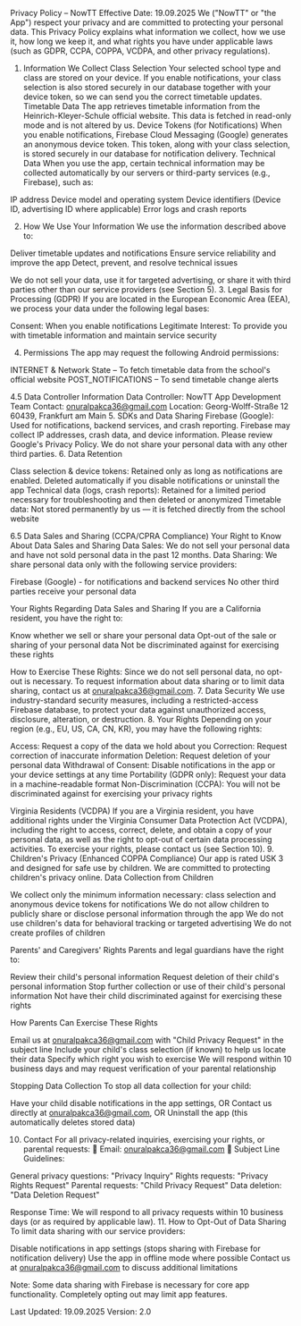 Privacy Policy – NowTT
Effective Date: 19.09.2025
We ("NowTT" or "the App") respect your privacy and are committed to protecting your personal data. This Privacy Policy explains what information we collect, how we use it, how long we keep it, and what rights you have under applicable laws (such as GDPR, CCPA, COPPA, VCDPA, and other privacy regulations).
1. Information We Collect
Class Selection
Your selected school type and class are stored on your device. If you enable notifications, your class selection is also stored securely in our database together with your device token, so we can send you the correct timetable updates.
Timetable Data
The app retrieves timetable information from the Heinrich-Kleyer-Schule official website. This data is fetched in read-only mode and is not altered by us.
Device Tokens (for Notifications)
When you enable notifications, Firebase Cloud Messaging (Google) generates an anonymous device token. This token, along with your class selection, is stored securely in our database for notification delivery.
Technical Data
When you use the app, certain technical information may be collected automatically by our servers or third-party services (e.g., Firebase), such as:

IP address
Device model and operating system
Device identifiers (Device ID, advertising ID where applicable)
Error logs and crash reports

2. How We Use Your Information
We use the information described above to:

Deliver timetable updates and notifications
Ensure service reliability and improve the app
Detect, prevent, and resolve technical issues

We do not sell your data, use it for targeted advertising, or share it with third parties other than our service providers (see Section 5).
3. Legal Basis for Processing (GDPR)
If you are located in the European Economic Area (EEA), we process your data under the following legal bases:

Consent: When you enable notifications
Legitimate Interest: To provide you with timetable information and maintain service security

4. Permissions
The app may request the following Android permissions:

INTERNET & Network State – To fetch timetable data from the school's official website
POST_NOTIFICATIONS – To send timetable change alerts

4.5 Data Controller Information
Data Controller: NowTT App Development Team
Contact: onuralpakca36@gmail.com
Location: Georg-Wolff-Straße 12 60439, Frankfurt am Main
5. SDKs and Data Sharing
Firebase (Google): Used for notifications, backend services, and crash reporting. Firebase may collect IP addresses, crash data, and device information. Please review Google's Privacy Policy.
We do not share your personal data with any other third parties.
6. Data Retention

Class selection & device tokens: Retained only as long as notifications are enabled. Deleted automatically if you disable notifications or uninstall the app
Technical data (logs, crash reports): Retained for a limited period necessary for troubleshooting and then deleted or anonymized
Timetable data: Not stored permanently by us — it is fetched directly from the school website

6.5 Data Sales and Sharing (CCPA/CPRA Compliance)
Your Right to Know About Data Sales and Sharing
Data Sales: We do not sell your personal data and have not sold personal data in the past 12 months.
Data Sharing: We share personal data only with the following service providers:

Firebase (Google) - for notifications and backend services
No other third parties receive your personal data

Your Rights Regarding Data Sales and Sharing
If you are a California resident, you have the right to:

Know whether we sell or share your personal data
Opt-out of the sale or sharing of your personal data
Not be discriminated against for exercising these rights

How to Exercise These Rights: Since we do not sell personal data, no opt-out is necessary. To request information about data sharing or to limit data sharing, contact us at onuralpakca36@gmail.com.
7. Data Security
We use industry-standard security measures, including a restricted-access Firebase database, to protect your data against unauthorized access, disclosure, alteration, or destruction.
8. Your Rights
Depending on your region (e.g., EU, US, CA, CN, KR), you may have the following rights:

Access: Request a copy of the data we hold about you
Correction: Request correction of inaccurate information
Deletion: Request deletion of your personal data
Withdrawal of Consent: Disable notifications in the app or your device settings at any time
Portability (GDPR only): Request your data in a machine-readable format
Non-Discrimination (CCPA): You will not be discriminated against for exercising your privacy rights

Virginia Residents (VCDPA)
If you are a Virginia resident, you have additional rights under the Virginia Consumer Data Protection Act (VCDPA), including the right to access, correct, delete, and obtain a copy of your personal data, as well as the right to opt-out of certain data processing activities.
To exercise your rights, please contact us (see Section 10).
9. Children's Privacy (Enhanced COPPA Compliance)
Our app is rated USK 3 and designed for safe use by children. We are committed to protecting children's privacy online.
Data Collection from Children

We collect only the minimum information necessary: class selection and anonymous device tokens for notifications
We do not allow children to publicly share or disclose personal information through the app
We do not use children's data for behavioral tracking or targeted advertising
We do not create profiles of children

Parents' and Caregivers' Rights
Parents and legal guardians have the right to:

Review their child's personal information
Request deletion of their child's personal information
Stop further collection or use of their child's personal information
Not have their child discriminated against for exercising these rights

How Parents Can Exercise These Rights

Email us at onuralpakca36@gmail.com with "Child Privacy Request" in the subject line
Include your child's class selection (if known) to help us locate their data
Specify which right you wish to exercise
We will respond within 10 business days and may request verification of your parental relationship

Stopping Data Collection
To stop all data collection for your child:

Have your child disable notifications in the app settings, OR
Contact us directly at onuralpakca36@gmail.com, OR
Uninstall the app (this automatically deletes stored data)

10. Contact
For all privacy-related inquiries, exercising your rights, or parental requests:
📧 Email: onuralpakca36@gmail.com
📝 Subject Line Guidelines:

General privacy questions: "Privacy Inquiry"
Rights requests: "Privacy Rights Request"
Parental requests: "Child Privacy Request"
Data deletion: "Data Deletion Request"

Response Time: We will respond to all privacy requests within 10 business days (or as required by applicable law).
11. How to Opt-Out of Data Sharing
To limit data sharing with our service providers:

Disable notifications in app settings (stops sharing with Firebase for notification delivery)
Use the app in offline mode where possible
Contact us at onuralpakca36@gmail.com to discuss additional limitations

Note: Some data sharing with Firebase is necessary for core app functionality. Completely opting out may limit app features.

Last Updated: 19.09.2025
Version: 2.0
